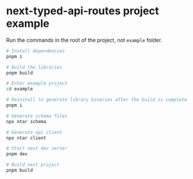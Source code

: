 # next-typed-api-routes project example

Run the commands in the root of the project, not `example` folder.

```bash
# Install dependencies
pnpm i

# Build the libraries
pnpm build

# Enter example project
cd example

# Reinstall to generate library binaries after the build is complete
pnpm i

# Generate schema files
npx ntar schema

# Generate api client
npx ntar client

# Start next dev server
pnpm dev

# Build next project
pnpm build
```